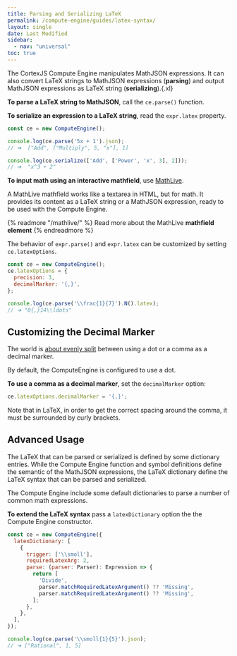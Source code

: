 ```yaml
---
title: Parsing and Serializing LaTeX
permalink: /compute-engine/guides/latex-syntax/
layout: single
date: Last Modified
sidebar:
  - nav: "universal"
toc: true
---
```



The CortexJS Compute Engine manipulates MathJSON expressions. It can also
convert LaTeX strings to MathJSON expressions (**parsing**) and output MathJSON
expressions as LaTeX string (**serializing**).{.xl}

**To parse a LaTeX string to MathJSON**, call the `ce.parse()` function.

**To serialize an expression to a LaTeX string**, read the `expr.latex`
property.

```javascript
const ce = new ComputeEngine();

console.log(ce.parse('5x + 1').json);
// ➔  ["Add", ["Multiply", 5, "x"], 1]

console.log(ce.serialize(['Add', ['Power', 'x', 3], 2]));
// ➔  "x^3 + 2"
```

**To input math using an interactive mathfield**, use [MathLive](/mathlive/).

A MathLive mathfield works like a textarea in HTML, but for math. It provides
its content as a LaTeX string or a MathJSON expression, ready to be used with
the Compute Engine.

{% readmore "/mathlive/" %} Read more about the MathLive <strong>mathfield element</strong>
{% endreadmore %}

The behavior of `expr.parse()` and `expr.latex` can be customized by setting
`ce.latexOptions`.

```javascript
const ce = new ComputeEngine();
ce.latexOptions = {
  precision: 3,
  decimalMarker: '{,}',
};

console.log(ce.parse('\\frac{1}{7}').N().latex);
// ➔ "0{,}14\\ldots"
```

## Customizing the Decimal Marker

The world is
[about evenly split](https://en.wikipedia.org/wiki/Decimal_separator#/media/File:DecimalSeparator.svg)
between using a dot or a comma as a decimal marker.

By default, the ComputeEngine is configured to use a dot.

**To use a comma as a decimal marker**, set the `decimalMarker` option:

```ts
ce.latexOptions.decimalMarker = '{,}';
```

Note that in LaTeX, in order to get the correct spacing around the comma, it
must be surrounded by curly brackets.

## Advanced Usage

The LaTeX that can be parsed or serialized is defined by some dictionary
entries. While the Compute Engine function and symbol definitions define the
semantic of the MathJSON expressions, the LaTeX dictionary define the LaTeX
syntax that can be parsed and serialized.

The Compute Engine include some default dictionaries to parse a number of common
math expressions.

**To extend the LaTeX syntax** pass a `latexDictionary` option the the Compute
Engine constructor.

```javascript
const ce = new ComputeEngine({
  latexDictionary: [
    {
      trigger: ['\\smoll'],
      requiredLatexArg: 2,
      parse: (parser: Parser): Expression => {
        return [
          'Divide',
          parser.matchRequiredLatexArgument() ?? 'Missing',
          parser.matchRequiredLatexArgument() ?? 'Missing',
        ];
      },
    },
  ],
});

console.log(ce.parse('\\smoll{1}{5}').json);
// ➔ ["Rational", 1, 5]
```
